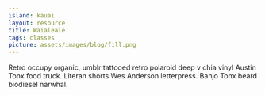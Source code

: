 ```yaml
---
island: kauai
layout: resource
title: Waialeale
tags: classes
picture: assets/images/blog/fill.png
---
```


Retro occupy organic, umblr tattooed retro polaroid deep v chia vinyl Austin Tonx food truck. Literan shorts Wes Anderson letterpress. Banjo Tonx beard biodiesel narwhal.
